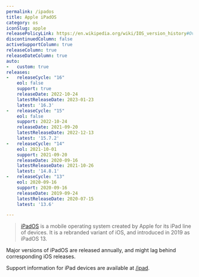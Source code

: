 ```yaml
---
permalink: /ipados
title: Apple iPadOS
category: os
iconSlug: apple
releasePolicyLink: https://en.wikipedia.org/wiki/IOS_version_history#Overview
discontinuedColumn: false
activeSupportColumn: true
releaseColumn: true
releaseDateColumn: true
auto:
-   custom: true
releases:
-   releaseCycle: "16"
    eol: false
    support: true
    releaseDate: 2022-10-24
    latestReleaseDate: 2023-01-23
    latest: '16.3'
-   releaseCycle: "15"
    eol: false
    support: 2022-10-24
    releaseDate: 2021-09-20
    latestReleaseDate: 2022-12-13
    latest: '15.7.2'
-   releaseCycle: "14"
    eol: 2021-10-01
    support: 2021-09-20
    releaseDate: 2020-09-16
    latestReleaseDate: 2021-10-26
    latest: '14.8.1'
-   releaseCycle: "13"
    eol: 2020-09-16
    support: 2020-09-16
    releaseDate: 2019-09-24
    latestReleaseDate: 2020-07-15
    latest: '13.6'

---
```


> [iPadOS](https://www.apple.com/ipados/) is a mobile operating system created by Apple for its iPad line of devices. It is a rebranded variant of iOS, and introduced in 2019 as iPadOS 13.

Major versions of iPadOS are released annually, and might lag behind corresponding iOS releases.

Support information for iPad devices are available at [/ipad](/ipad).
